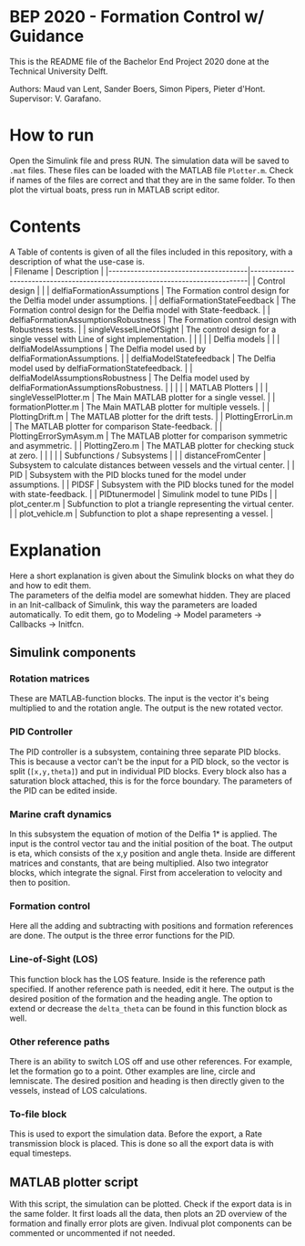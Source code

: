 # BEP 2020 - Formation Control w/ Guidance

This is the README file of the Bachelor End Project 2020 done at the Technical University Delft.

Authors: Maud van Lent, Sander Boers, Simon Pipers, Pieter d'Hont.  
Supervisor: V. Garafano.

# How to run
Open the Simulink file and press RUN. The simulation data will be saved to `.mat` files. These files can be loaded with the MATLAB file `Plotter.m`. Check if names of the files are correct and that they are in the same folder. To then plot the virtual boats, press run in MATLAB script editor.

# Contents
A Table of contents is given of all the files included in this repository, with a description of what the use-case is.  
| Filename                             | Description                                                                 |
|--------------------------------------|-----------------------------------------------------------------------------|
| Control design                       |                                                                             |
| delfiaFormationAssumptions           | The Formation control design for the Delfia model under assumptions.        |
| delfiaFormationStateFeedback         | The Formation control design for the Delfia model with State-feedback.      |
| delfiaFormationAssumptionsRobustness | The Formation control design with Robustness tests.                         |
| singleVesselLineOfSight              | The control design for a single vessel with Line of sight implementation.   |
|                                      |                                                                             |
| Delfia models                        |                                                                             |
| delfiaModelAssumptions               | The Delfia model used by delfiaFormationAssumptions.                        |
| delfiaModelStatefeedback             | The Delfia model used by delfiaFormationStatefeedback.                      |
| delfiaModelAssumptionsRobustness     | The Delfia model used by delfiaFormationAssumptionsRobustness.              |
|                                      |                                                                             |
| MATLAB Plotters                      |                                                                             |
| singleVesselPlotter.m                | The Main MATLAB plotter for a single vessel.                                |
| formationPlotter.m                   | The Main MATLAB plotter for multiple vessels.                               |
| PlottingDrift.m                      | The MATLAB plotter for the drift tests.                                     |
| PlottingErrorLin.m                   | The MATLAB plotter for comparison State-feedback.                           |
| PlottingErrorSymAsym.m               | The MATLAB plotter for comparison symmetric and asymmetric.                 |
| PlottingZero.m                       | The MATLAB plotter for checking stuck at zero.                              |
|                                      |                                                                             |
| Subfunctions / Subsystems            |                                                                             |
| distanceFromCenter                   | Subsystem to calculate distances between vessels and the virtual center.    |
| PID                                  | Subsystem with the PID blocks tuned for the model under assumptions.        |
| PIDSF                                | Subsystem with the PID blocks tuned for the model with state-feedback.      |
| PIDtunermodel                        | Simulink model to tune PIDs                                                 |
| plot_center.m                        | Subfunction to plot a triangle representing the virtual center.             |
| plot_vehicle.m                       | Subfunction to plot a shape representing a vessel.                          |

# Explanation
Here a short explanation is given about the Simulink blocks on what they do and how to edit them.  
The parameters of the delfia model are somewhat hidden. They are placed in an Init-callback of Simulink, this way the parameters are loaded automatically. To edit them, go to Modeling -> Model parameters -> Callbacks -> Initfcn.

## Simulink components

### Rotation matrices
These are MATLAB-function blocks. The input is the vector it's being multiplied to and the rotation angle. The output is the new rotated vector.

### PID Controller
The PID controller is a subsystem, containing three separate PID blocks. This is because a vector can't be the input for a PID block, so the vector is split (`[x,y,theta]`) and put in individual PID blocks. Every block also has a saturation block attached, this is for the force boundary. The parameters of the PID can be edited inside.

### Marine craft dynamics
In this subsystem the equation of motion of the Delfia 1* is applied. The input is the control vector tau and the initial position of the boat. The output is eta, which consists of the x,y position and angle theta. Inside are different matrices and constants, that are being multiplied. Also two integrator blocks, which integrate the signal. First from acceleration to velocity and then to position.

### Formation control
Here all the adding and subtracting with positions and formation references are done. The output is the three error functions for the PID. 

### Line-of-Sight (LOS)
This function block has the LOS feature. Inside is the reference path specified. If another reference path is needed, edit it here. The output is the desired position of the formation and the heading angle. The option to extend or decrease the `delta_theta` can be found in this function block as well.

### Other reference paths
There is an ability to switch LOS off and use other references. For example, let the formation go to a point. Other examples are line, circle and lemniscate. The desired position and heading is then directly given to the vessels, instead of LOS calculations.

### To-file block
This is used to export the simulation data. Before the export, a Rate transmission block is placed. This is done so all the export data is with equal timesteps.

## MATLAB plotter script
With this script, the simulation can be plotted. Check if the export data is in the same folder. It first loads all the data, then plots an 2D overview of the formation and finally error plots are given. Indivual plot components can be commented or uncommented if not needed. 
